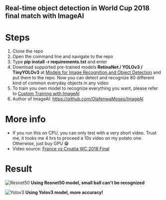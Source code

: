 ## Real-time object detection in World Cup 2018 final match with ImageAI
# Steps
1. Clone the repo
2. Open the command line and navigate to the repo
3. Type **pip install -r requirements.txt** and enter
4. Download supported pre-trained models **RetinaNet / YOLOv3 / TinyYOLOv3** at [Models for Image Recognition and Object Detection](https://github.com/OlafenwaMoses/ImageAI/releases/tag/1.0/) and put them to the repo. Now you can detect and recognize 80 different kind of common everyday objects in any video
5. To train you own model to recognize everything you want, please refer to [Custom Training with ImageAI](https://imageai.readthedocs.io/en/latest/custom/index.html)
6. Author of ImageAI: https://github.com/OlafenwaMoses/ImageAI

# More info
- If you run this on CPU, you can only test with a very short video. Trust me, it tooks me 4 hrs to proceed a 10s video on my potato one. Otherwise, just buy GPU :grin:
- Video source: [France vs Croatia WC 2018 Final](https://www.youtube.com/watch?v=GrsEAvRerTg)

# Result
![Resnet50](https://thumbs.gfycat.com/TastyMiserlyCod-size_restricted.gif)
**Using Resnet50 model, small ball can't be recognized**

![Yolov3](https://thumbs.gfycat.com/PoliticalTinyAchillestang-size_restricted.gif)
**Using Yolov3 model, more accuracy!**
